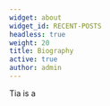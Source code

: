 ```yaml
---
widget: about
widget_id: RECENT-POSTS
headless: true
weight: 20
title: Biography
active: true
author: admin
---
```

Tia is a